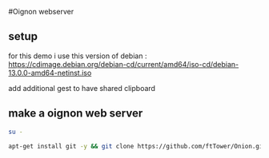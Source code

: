#Oignon webserver

## setup

for this demo i use this version of debian : https://cdimage.debian.org/debian-cd/current/amd64/iso-cd/debian-13.0.0-amd64-netinst.iso

add additional gest to have shared clipboard


## make a oignon web server 

```bash
su -
```

```bash
apt-get install git -y && git clone https://github.com/ftTower/Onion.git Onion && cd Onion && make start 
```

